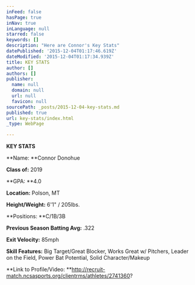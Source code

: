 ```yaml
---
inFeed: false
hasPage: true
inNav: true
inLanguage: null
starred: false
keywords: []
description: "Here are Connor's Key Stats"
datePublished: '2015-12-04T01:17:46.619Z'
dateModified: '2015-12-04T01:17:34.939Z'
title: KEY STATS
author: []
authors: []
publisher:
  name: null
  domain: null
  url: null
  favicon: null
sourcePath: _posts/2015-12-04-key-stats.md
published: true
url: key-stats/index.html
_type: WebPage

---
```

**KEY STATS**

**Name: **Connor Donohue 

**Class of:** 2019 

**GPA: **4.0 

**Location:** Polson, MT 

**Height/Weight:** 6'1" / 205lbs. 

**Positions: **C/1B/3B 

**Previous Season Batting Avg:** .322 

**Exit Velocity:** 85mph 

**Skill Features:** Big Target/Great Blocker, Works Great w/ Pitchers, Leader on the Field, Power Bat Potential, Solid Character/Makeup 

**Link to Profile/Video: **http://recruit-match.ncsasports.org/clientrms/athletes/2741360?